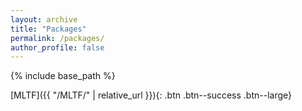 ```yaml
---
layout: archive
title: "Packages"
permalink: /packages/
author_profile: false
---
```

{% include base_path %}

[MLTF]({{ "/MLTF/" | relative_url }}){: .btn .btn--success .btn--large}
